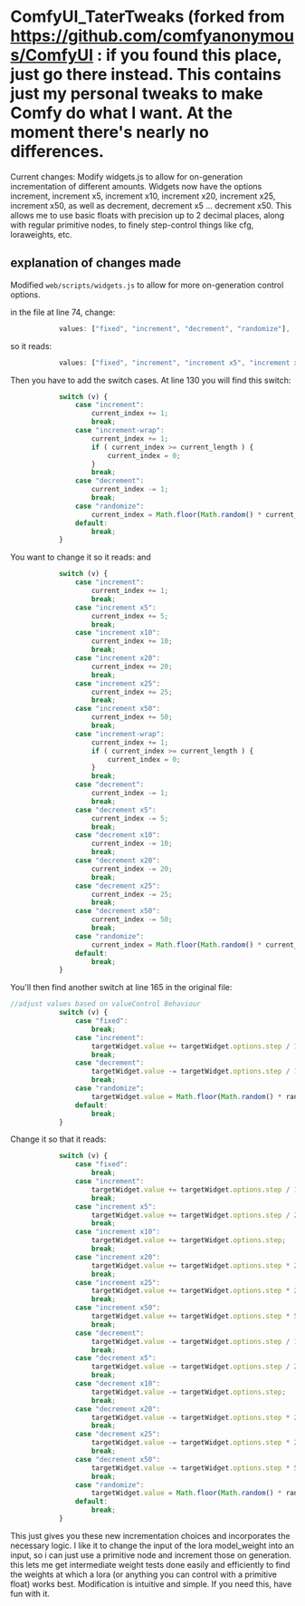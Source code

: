 ComfyUI_TaterTweaks (forked from https://github.com/comfyanonymous/ComfyUI : if you found this place, just go there instead. This contains just my personal tweaks to make Comfy do what I want. At the moment there's nearly no differences.
=======

Current changes: Modify widgets.js to allow for on-generation incrementation of different amounts. Widgets now have the options increment, increment x5, increment x10, increment x20, increment x25, increment x50, as well as decrement, decrement x5 ... decrement x50.  This allows me to use basic floats with precision up to 2 decimal places, along with regular primitive nodes, to finely step-control things like cfg, loraweights, etc.

## explanation of changes made
Modified ```web/scripts/widgets.js``` to allow for more on-generation control options.

in the file at line 74, change:
```javascript
			values: ["fixed", "increment", "decrement", "randomize"],
```
so it reads:
```javascript
			values: ["fixed", "increment", "increment x5", "increment x10", "increment x20", "increment x25", "increment x50", "decrement", "decrement x5", "decrement x10", "decrement x20", "decrement x25", "decrement x50", "randomize"],
```

Then you have to add the switch cases.
At line 130 you will find this switch:
```javascript
			switch (v) {
				case "increment":
					current_index += 1;
					break;
				case "increment-wrap":
					current_index += 1;
					if ( current_index >= current_length ) {
					    current_index = 0;
					}
					break;
				case "decrement":
					current_index -= 1;
					break;
				case "randomize":
					current_index = Math.floor(Math.random() * current_length);
				default:
					break;
			}
```
You want to change it so it reads:
and
```javascript
			switch (v) {
				case "increment":
					current_index += 1;
					break;
				case "increment x5":
					current_index += 5;
					break;
				case "increment x10":
					current_index += 10;
					break;
				case "increment x20":
					current_index += 20;
					break;
				case "increment x25":
					current_index += 25;
					break;
				case "increment x50":
					current_index += 50;
					break;
				case "increment-wrap":
					current_index += 1;
					if ( current_index >= current_length ) {
					    current_index = 0;
					}
					break;
				case "decrement":
					current_index -= 1;
					break;
				case "decrement x5":
					current_index -= 5;
					break;
				case "decrement x10":
					current_index -= 10;
					break;
				case "decrement x20":
					current_index -= 20;
					break;
				case "decrement x25":
					current_index -= 25;
					break;
				case "decrement x50":
					current_index -= 50;
					break;
				case "randomize":
					current_index = Math.floor(Math.random() * current_length);
				default:
					break;
			}
```

You'll then find another switch at line 165 in the original file:
```javascript
//adjust values based on valueControl Behaviour
			switch (v) {
				case "fixed":
					break;
				case "increment":
					targetWidget.value += targetWidget.options.step / 10;
					break;
				case "decrement":
					targetWidget.value -= targetWidget.options.step / 10;
					break;
				case "randomize":
					targetWidget.value = Math.floor(Math.random() * range) * (targetWidget.options.step / 10) + min;
				default:
					break;
			}
```
Change it so that it reads:
```javascript
			switch (v) {
				case "fixed":
					break;
				case "increment":
					targetWidget.value += targetWidget.options.step / 10;
					break;
				case "increment x5":
					targetWidget.value += targetWidget.options.step / 2;
					break;
				case "increment x10":
					targetWidget.value += targetWidget.options.step;
					break;
				case "increment x20":
					targetWidget.value += targetWidget.options.step * 2;
					break;
				case "increment x25":
					targetWidget.value += targetWidget.options.step * 2.5;
					break;
				case "increment x50":
					targetWidget.value += targetWidget.options.step * 5;
					break;
				case "decrement":
					targetWidget.value -= targetWidget.options.step / 10;
					break;
				case "decrement x5":
					targetWidget.value -= targetWidget.options.step / 2;
					break;
				case "decrement x10":
					targetWidget.value -= targetWidget.options.step;
					break;
				case "decrement x20":
					targetWidget.value -= targetWidget.options.step * 2;
					break;
				case "decrement x25":
					targetWidget.value -= targetWidget.options.step * 2.5;
					break;
				case "decrement x50":
					targetWidget.value -= targetWidget.options.step * 5;
					break;
				case "randomize":
					targetWidget.value = Math.floor(Math.random() * range) * (targetWidget.options.step / 10) + min;
				default:
					break;
			}
```

This just gives you these new incrementation choices and incorporates the necessary logic. I like it to change the input of the lora model_weight into an input, so i can just use a primitive node and increment those on generation. this lets me get intermediate weight tests done easily and efficiently to find the weights at which a lora (or anything you can control with a primitive float) works best. Modification is intuitive and simple. If you need this, have fun with it.
